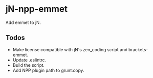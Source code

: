 jN-npp-emmet
============
Add emmet to jN.

Todos
-----
* Make license compatible with jN's zen_coding script and brackets-emmet.
* Update .eslintrc.
* Build the script.
* Add NPP plugin path to grunt:copy.
